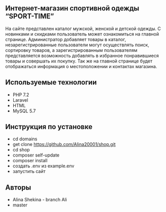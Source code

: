 ## Интернет-магазин спортивной одежды “SPORT-TIME”
На сайте представлен каталог мужской, женской и детской одежды. С новинками и скидками пользователь может ознакомиться на главной странице. Администратор добавляет товары в каталог, незарегистрированные пользователи могут осуществлять поиск, сортировку товаров, а зарегистрированным пользователям представляется возможность добавлять в избранное понравившиеся товары  и совершать их покупку. Так же на главной странице будет отображаться информация о местоположении и контактах магазина. 
## Используемые технологии
- PHP 7.2
- Laravel
- HTML
- MySQL 5.7
## Инструкция по установке
- cd domains
- get clone https://github.com/Alina20001/shop.git
- cd shop
- composer self-update
- composer install
- создать .env из example.env
- запустить сайт
## Авторы
- Alina Shekina - branch Ali
- master